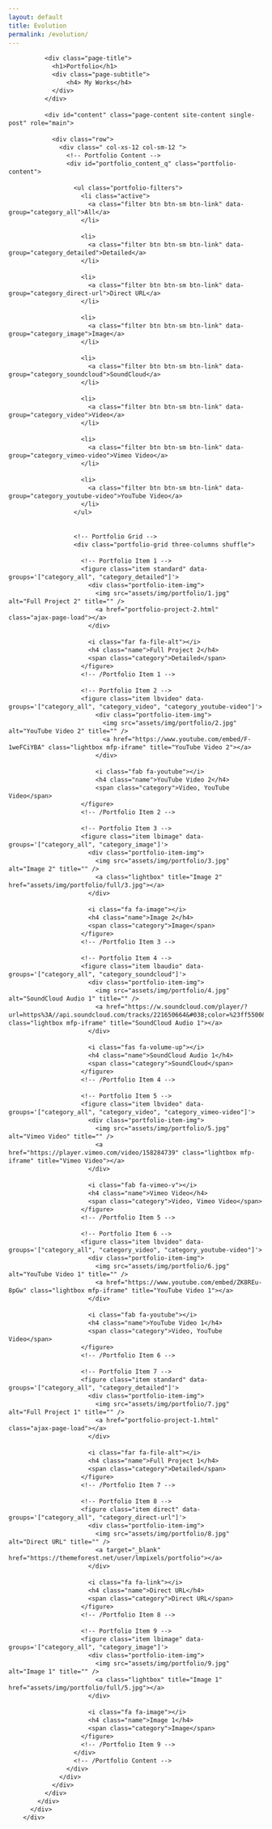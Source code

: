 ```yaml
---
layout: default
title: Evolution
permalink: /evolution/
---
```


<div id="main" class="site-main">
          <div id="main-content" class="single-page-content">
            <div id="primary" class="content-area">

              <div class="page-title">
                <h1>Portfolio</h1>
                <div class="page-subtitle">
                    <h4> My Works</h4>
                </div>
              </div>

              <div id="content" class="page-content site-content single-post" role="main">

                <div class="row">
                  <div class=" col-xs-12 col-sm-12 ">
                    <!-- Portfolio Content -->
                    <div id="portfolio_content_q" class="portfolio-content">

                      <ul class="portfolio-filters">
                        <li class="active">
                          <a class="filter btn btn-sm btn-link" data-group="category_all">All</a>
                        </li>
                        
                        <li>
                          <a class="filter btn btn-sm btn-link" data-group="category_detailed">Detailed</a>
                        </li>
                        
                        <li>
                          <a class="filter btn btn-sm btn-link" data-group="category_direct-url">Direct URL</a>
                        </li>
                        
                        <li>
                          <a class="filter btn btn-sm btn-link" data-group="category_image">Image</a>
                        </li>
                        
                        <li>
                          <a class="filter btn btn-sm btn-link" data-group="category_soundcloud">SoundCloud</a>
                        </li>

                        <li>
                          <a class="filter btn btn-sm btn-link" data-group="category_video">Video</a>
                        </li>
                        
                        <li>
                          <a class="filter btn btn-sm btn-link" data-group="category_vimeo-video">Vimeo Video</a>
                        </li>
                        
                        <li>
                          <a class="filter btn btn-sm btn-link" data-group="category_youtube-video">YouTube Video</a>
                        </li>
                      </ul>
      
      
                      <!-- Portfolio Grid -->
                      <div class="portfolio-grid three-columns shuffle">

                        <!-- Portfolio Item 1 -->
                        <figure class="item standard" data-groups='["category_all", "category_detailed"]'>
                          <div class="portfolio-item-img">
                            <img src="assets/img/portfolio/1.jpg" alt="Full Project 2" title="" />
                            <a href="portfolio-project-2.html" class="ajax-page-load"></a>
                          </div>

                          <i class="far fa-file-alt"></i>
                          <h4 class="name">Full Project 2</h4>
                          <span class="category">Detailed</span>
                        </figure>
                        <!-- /Portfolio Item 1 -->

                        <!-- Portfolio Item 2 -->
                        <figure class="item lbvideo" data-groups='["category_all", "category_video", "category_youtube-video"]'>
                            <div class="portfolio-item-img">
                              <img src="assets/img/portfolio/2.jpg" alt="YouTube Video 2" title="" />
                              <a href="https://www.youtube.com/embed/F-1weFCiYBA" class="lightbox mfp-iframe" title="YouTube Video 2"></a>
                            </div>

                            <i class="fab fa-youtube"></i>
                            <h4 class="name">YouTube Video 2</h4>
                            <span class="category">Video, YouTube Video</span>
                        </figure>
                        <!-- /Portfolio Item 2 -->

                        <!-- Portfolio Item 3 -->
                        <figure class="item lbimage" data-groups='["category_all", "category_image"]'>
                          <div class="portfolio-item-img">
                            <img src="assets/img/portfolio/3.jpg" alt="Image 2" title="" />
                            <a class="lightbox" title="Image 2" href="assets/img/portfolio/full/3.jpg"></a>
                          </div>

                          <i class="fa fa-image"></i>
                          <h4 class="name">Image 2</h4>
                          <span class="category">Image</span>
                        </figure>
                        <!-- /Portfolio Item 3 -->

                        <!-- Portfolio Item 4 -->
                        <figure class="item lbaudio" data-groups='["category_all", "category_soundcloud"]'>
                          <div class="portfolio-item-img">
                            <img src="assets/img/portfolio/4.jpg" alt="SoundCloud Audio 1" title="" />
                            <a href="https://w.soundcloud.com/player/?url=https%3A//api.soundcloud.com/tracks/221650664&#038;color=%23ff5500&#038;auto_play=false&#038;hide_related=false&#038;show_comments=true&#038;show_user=true&#038;show_reposts=false&#038;show_teaser=true&#038;visual=true" class="lightbox mfp-iframe" title="SoundCloud Audio 1"></a>
                          </div>

                          <i class="fas fa-volume-up"></i>
                          <h4 class="name">SoundCloud Audio 1</h4>
                          <span class="category">SoundCloud</span>
                        </figure>
                        <!-- /Portfolio Item 4 -->
               
                        <!-- Portfolio Item 5 -->
                        <figure class="item lbvideo" data-groups='["category_all", "category_video", "category_vimeo-video"]'>
                          <div class="portfolio-item-img">
                            <img src="assets/img/portfolio/5.jpg" alt="Vimeo Video" title="" />
                            <a href="https://player.vimeo.com/video/158284739" class="lightbox mfp-iframe" title="Vimeo Video"></a>
                          </div>

                          <i class="fab fa-vimeo-v"></i>
                          <h4 class="name">Vimeo Video</h4>
                          <span class="category">Video, Vimeo Video</span>
                        </figure>
                        <!-- /Portfolio Item 5 -->

                        <!-- Portfolio Item 6 -->
                        <figure class="item lbvideo" data-groups='["category_all", "category_video", "category_youtube-video"]'>
                          <div class="portfolio-item-img">
                            <img src="assets/img/portfolio/6.jpg" alt="YouTube Video 1" title="" />
                            <a href="https://www.youtube.com/embed/ZK8REu-8pGw" class="lightbox mfp-iframe" title="YouTube Video 1"></a>
                          </div>

                          <i class="fab fa-youtube"></i>
                          <h4 class="name">YouTube Video 1</h4>
                          <span class="category">Video, YouTube Video</span>
                        </figure>
                        <!-- /Portfolio Item 6 -->

                        <!-- Portfolio Item 7 -->
                        <figure class="item standard" data-groups='["category_all", "category_detailed"]'>
                          <div class="portfolio-item-img">
                            <img src="assets/img/portfolio/7.jpg" alt="Full Project 1" title="" />
                            <a href="portfolio-project-1.html" class="ajax-page-load"></a>
                          </div>

                          <i class="far fa-file-alt"></i>
                          <h4 class="name">Full Project 1</h4>
                          <span class="category">Detailed</span>
                        </figure>
                        <!-- /Portfolio Item 7 -->

                        <!-- Portfolio Item 8 -->
                        <figure class="item direct" data-groups='["category_all", "category_direct-url"]'>
                          <div class="portfolio-item-img">
                            <img src="assets/img/portfolio/8.jpg" alt="Direct URL" title="" />
                            <a target="_blank" href="https://themeforest.net/user/lmpixels/portfolio"></a>
                          </div>

                          <i class="fa fa-link"></i>
                          <h4 class="name">Direct URL</h4>
                          <span class="category">Direct URL</span>
                        </figure>
                        <!-- /Portfolio Item 8 -->

                        <!-- Portfolio Item 9 -->
                        <figure class="item lbimage" data-groups='["category_all", "category_image"]'>
                          <div class="portfolio-item-img">
                            <img src="assets/img/portfolio/9.jpg" alt="Image 1" title="" />
                            <a class="lightbox" title="Image 1" href="assets/img/portfolio/full/5.jpg"></a>
                          </div>

                          <i class="fa fa-image"></i>
                          <h4 class="name">Image 1</h4>
                          <span class="category">Image</span>
                        </figure>
                        <!-- /Portfolio Item 9 -->
                      </div>
                      <!-- /Portfolio Content -->
                    </div>
                  </div>
                </div>
              </div>
            </div>
          </div>
        </div>
